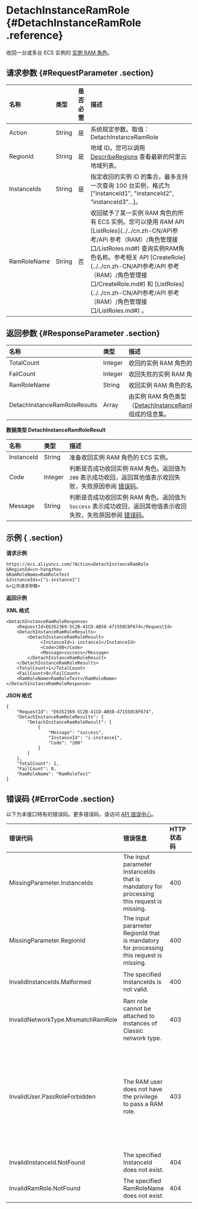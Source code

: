 # DetachInstanceRamRole {#DetachInstanceRamRole .reference}

收回一台或多台 ECS 实例的 [实例 RAM 角色](../cn.zh-CN/用户指南/实例/实例RAM角色.md#)。

## 请求参数 {#RequestParameter .section}

|名称|类型|是否必需|描述|
|:-|:-|:---|:-|
|Action|String|是|系统规定参数。取值：DetachInstanceRamRole|
|RegionId|String|是|地域 ID。您可以调用 [DescribeRegions](cn.zh-CN/API参考/地域/DescribeRegions.md#) 查看最新的阿里云地域列表。|
|InstanceIds|String|是|指定收回的实例 ID 的集合。最多支持一次查询 100 台实例，格式为 \["instanceId1", "instanceId2", "instanceId3"…\]。|
|RamRoleName|String|否|收回赋予了某一实例 RAM 角色的所有 ECS 实例。您可以使用 *RAM* API [ListRoles](../../cn.zh-CN/API参考/API 参考（RAM）/角色管理接口/ListRoles.md#) 查询实例RAM角色名称。参考相关 API [CreateRole](../../cn.zh-CN/API参考/API 参考（RAM）/角色管理接口/CreateRole.md#) 和 [ListRoles](../../cn.zh-CN/API参考/API 参考（RAM）/角色管理接口/ListRoles.md#) 。|

## 返回参数 {#ResponseParameter .section}

|名称|类型|描述|
|:-|:-|:-|
|TotalCount|Integer|收回的实例 RAM 角色的总个数。|
|FailCount|Integer|收回失败的实例 RAM 角色的个数。|
|RamRoleName|String|收回实例 RAM 角色的名称。|
|DetachInstanceRamRoleResults|Array|由实例 RAM 角色类型（[DetachInstanceRamRoleResult](#DetachInstanceRamRoleResult)）组成的信息集。|

 **数据类型 DetachInstanceRamRoleResult** 

|名称|类型|描述|
|:-|:-|:-|
|InstanceId|String|准备收回实例 RAM 角色的 ECS 实例。|
|Code|Integer|判断是否成功收回实例 RAM 角色。返回值为 `200` 表示成功收回，返回其他值表示收回失败，失败原因参阅 [错误码](#ErrorCode)。|
|Message|String|判断是否成功收回实例 RAM 角色。返回值为 `Success` 表示成功收回，返回其他值表示收回失败，失败原因参阅 [错误码](#ErrorCode)。|

## 示例 { .section}

**请求示例** 

```
https://ecs.aliyuncs.com/?Action=DetachInstanceRamRole
&RegionId=cn-hangzhou
&RamRoleName=RamRoleTest
&InstanceIds=["i-instance1"]
&<公共请求参数>
```

**返回示例** 

**XML 格式**

```
<DetachInstanceRamRoleResponse>
    <RequestId>E6352369-5C2B-41CD-AB50-471550C8F674</RequestId>
    <DetachInstanceRamRoleResults>
        <DetachInstanceRamRoleResult>
             <InstanceId>i-instance1</InstanceId>
             <Code>200</Code>
             <Message>success</Message>
        </DetachInstanceRamRoleResult>
    </DetachInstanceRamRoleResults>
    <TotalCount>1</TotalCount>
    <FailCount>0</FailCount>
    <RamRoleName>RamRoleTest</RamRoleName>
</DetachInstanceRamRoleResponse>

```

 **JSON 格式** 

```
{
    "RequestId": "E6352369-5C2B-41CD-AB50-471550C8F674",
    "DetachInstanceRamRoleResults": {
        "DetachInstanceRamRoleResult": [
            {
                "Message": "success",
                "InstanceId": "i-instance1",
                "Code": "200"
            }
        ]
    },
    "TotalCount": 1,
    "FailCount": 0,
    "RamRoleName": "RamRoleTest"
}
```

## 错误码 {#ErrorCode .section}

以下为本接口特有的错误码。更多错误码，请访问 [API 错误中心](https://error-center.aliyun.com/status/product/Ecs)。

|错误代码|错误信息|HTTP 状态码|说明|
|:---|:---|:-------|:-|
|MissingParameter.InstanceIds|The input parameter InstanceIds that is mandatory for processing this request is missing.|400|缺少必填参数 InstanceIds。|
|MissingParameter.RegionId|The input parameter RegionId that is mandatory for processing this request is missing.|400|缺少必填参数 RegionId。|
|InvalidInstanceIds.Malformed|The specified InstanceIds is not valid.|400|指定的 InstanceIds 不合法。|
|InvalidNetworkType.MismatchRamRole|Ram role cannot be attached to instances of Classic network type.|403|实例 RAM 角色功能不能被用于经典网络实例。|
|InvalidUser.PassRoleForbidden|The RAM user does not have the privilege to pass a RAM role.|403|您使用的 RAM 用户账号暂不具有 PassRole 的权限，请联系主账号拥有者 [授权](../../cn.zh-CN/快速入门/为 RAM 用户授权.md#) PassRole 权限。|
|InvalidInstanceId.NotFound|The specified InstanceId does not exist.|404|指定的实例 ID 不存在。|
|InvalidRamRole.NotFound|The specified RamRoleName does not exist.|404|指定的 RamRoleName 不存在。|

